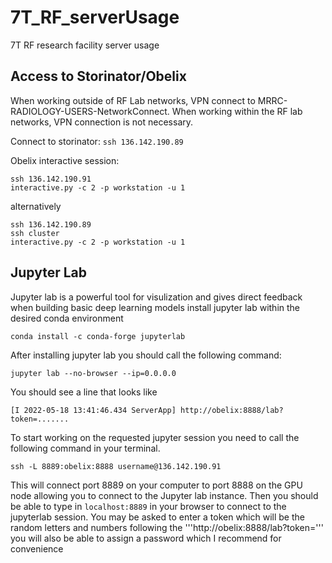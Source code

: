 # 7T_RF_serverUsage
7T RF research facility server usage

## Access to Storinator/Obelix
When working outside of RF Lab networks, VPN connect to MRRC-RADIOLOGY-USERS-NetworkConnect. 
When working within the RF lab networks, VPN connection is not necessary.

Connect to storinator: ```ssh 136.142.190.89```

Obelix interactive session: 
```
ssh 136.142.190.91 
interactive.py -c 2 -p workstation -u 1
``` 
alternatively
```
ssh 136.142.190.89 
ssh cluster
interactive.py -c 2 -p workstation -u 1
``` 

## Jupyter Lab
Jupyter lab is a powerful tool for visulization and gives direct feedback when building basic deep learning models
install jupyter lab within the desired conda environment
```
conda install -c conda-forge jupyterlab
```
After installing jupyter lab you should call the following command: 
```
jupyter lab --no-browser --ip=0.0.0.0
```
You should see a line that looks like
```
[I 2022-05-18 13:41:46.434 ServerApp] http://obelix:8888/lab?token=.......
```
To start working on the requested jupyter session you need to call the following command in your terminal. 
```
ssh -L 8889:obelix:8888 username@136.142.190.91
```
This will connect port 8889 on your computer to port 8888 on the GPU node allowing you to connect to the Jupyter lab instance.
Then you should be able to type in ```localhost:8889``` in your browser to connect to the jupyterlab session. 
You may be asked to enter a token which will be the random letters and numbers following the '''http://obelix:8888/lab?token=''' you will also be able to assign a password which I recommend for convenience



